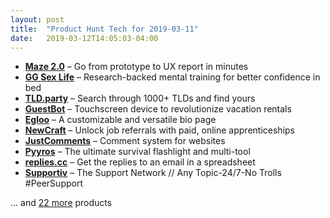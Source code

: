 ```yaml
---
layout: post
title:  "Product Hunt Tech for 2019-03-11"
date:   2019-03-12T14:05:03-04:00
---
```


* **[Maze 2.0](https://www.producthunt.com/posts/maze-2-0?utm_campaign=producthunt-api&utm_medium=api&utm_source=Application%3A+Daily+Digest+RSS+%28ID%3A+3202%29)** – Go from prototype to UX report in minutes
* **[GG Sex Life](https://www.producthunt.com/posts/gg-sex-life?utm_campaign=producthunt-api&utm_medium=api&utm_source=Application%3A+Daily+Digest+RSS+%28ID%3A+3202%29)** – Research-backed mental training for better confidence in bed
* **[TLD.party](https://www.producthunt.com/posts/tld-party?utm_campaign=producthunt-api&utm_medium=api&utm_source=Application%3A+Daily+Digest+RSS+%28ID%3A+3202%29)** – Search through 1000+ TLDs and find yours
* **[GuestBot](https://www.producthunt.com/posts/guestbot-2?utm_campaign=producthunt-api&utm_medium=api&utm_source=Application%3A+Daily+Digest+RSS+%28ID%3A+3202%29)** – Touchscreen device to revolutionize vacation rentals
* **[Egloo](https://www.producthunt.com/posts/egloo-2?utm_campaign=producthunt-api&utm_medium=api&utm_source=Application%3A+Daily+Digest+RSS+%28ID%3A+3202%29)** – A customizable and versatile bio page
* **[NewCraft](https://www.producthunt.com/posts/newcraft?utm_campaign=producthunt-api&utm_medium=api&utm_source=Application%3A+Daily+Digest+RSS+%28ID%3A+3202%29)** – Unlock job referrals with paid, online apprenticeships
* **[JustComments](https://www.producthunt.com/posts/justcomments?utm_campaign=producthunt-api&utm_medium=api&utm_source=Application%3A+Daily+Digest+RSS+%28ID%3A+3202%29)** – Comment system for websites
* **[Pyyros](https://www.producthunt.com/posts/pyyros?utm_campaign=producthunt-api&utm_medium=api&utm_source=Application%3A+Daily+Digest+RSS+%28ID%3A+3202%29)** – The ultimate survival flashlight and multi-tool
* **[replies.cc](https://www.producthunt.com/posts/replies-cc?utm_campaign=producthunt-api&utm_medium=api&utm_source=Application%3A+Daily+Digest+RSS+%28ID%3A+3202%29)** – Get the replies to an email in a spreadsheet
* **[Supportiv](https://www.producthunt.com/posts/supportiv?utm_campaign=producthunt-api&utm_medium=api&utm_source=Application%3A+Daily+Digest+RSS+%28ID%3A+3202%29)** – The Support Network // Any Topic-24/7-No Trolls #PeerSupport

… and [22 more](https://www.producthunt.com/tech) products